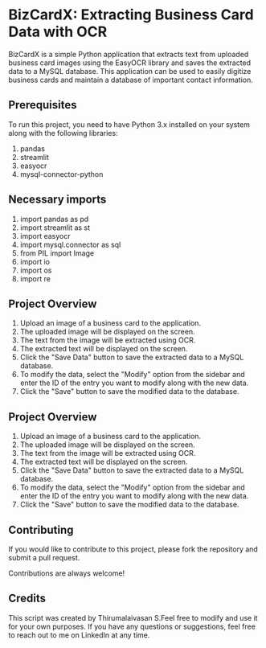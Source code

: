 
# BizCardX: Extracting Business Card Data with OCR

BizCardX is a simple Python application that extracts text from uploaded business card images using the EasyOCR library and saves the extracted data to a MySQL database. This application can be used to easily digitize business cards and maintain a database of important contact information.





## Prerequisites
To run this project, you need to have Python 3.x installed on your system along with the following libraries:
1. pandas
2. streamlit
3. easyocr
4. mysql-connector-python







## Necessary imports
1. import pandas as pd
2. import streamlit as st
3. import easyocr
4. import mysql.connector as sql
5. from PIL import Image
6. import io
7. import os
8. import re


## Project Overview
1. Upload an image of a business card to the application.
2. The uploaded image will be displayed on the screen.
3. The text from the image will be extracted using OCR.
4. The extracted text will be displayed on the screen.
5. Click the "Save Data" button to save the extracted data to a MySQL database.
6. To modify the data, select the "Modify" option from the sidebar and enter the ID of the entry you want to modify along with the new data.
7. Click the "Save" button to save the modified data to the database.

## Project Overview
1. Upload an image of a business card to the application.
2. The uploaded image will be displayed on the screen.
3. The text from the image will be extracted using OCR.
4. The extracted text will be displayed on the screen.
5. Click the "Save Data" button to save the extracted data to a MySQL database.
6. To modify the data, select the "Modify" option from the sidebar and enter the ID of the entry you want to modify along with the new data.
7. Click the "Save" button to save the modified data to the database.
## Contributing

If you would like to contribute to this project, please fork the repository and submit a pull request.

Contributions are always welcome!

## Credits
This script was created by Thirumalaivasan S.Feel free to modify and use it for your own purposes. If you have any questions or suggestions, feel free to reach out to me on LinkedIn at any time.
